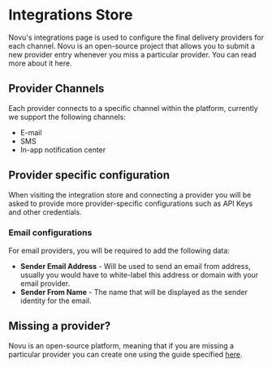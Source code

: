 # Integrations Store

Novu's integrations page is used to configure the final delivery providers for each channel. Novu is an open-source project that allows you to submit a new provider entry whenever you miss a particular provider. You can read more about it here.

## Provider Channels

Each provider connects to a specific channel within the platform, currently we support the following channels:

- E-mail
- SMS
- In-app notification center

## Provider specific configuration

When visiting the integration store and connecting a provider you will be asked to provide more provider-specific configurations such as API Keys and other credentials.

### Email configurations

For email providers, you will be required to add the following data:

- **Sender Email Address** - Will be used to send an email from address, usually you would have to white-label this address or domain with your email provider.
- **Sender From Name** - The name that will be displayed as the sender identity for the email.

## Missing a provider?

Novu is an open-source platform, meaning that if you are missing a particular provider you can create one using the guide specified [here](/community/create-provider).

